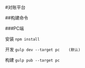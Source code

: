 #对账平台

##构建命令

###PC端

安装
``
npm install
``

开发
``
gulp dev --target pc    (默认)
``

构建
``
gulp pub --target pc
``
